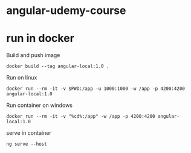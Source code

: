 # angular-udemy-course

# run in docker 

Build and push image

```docker build --tag angular-local:1.0 .```

Run on linux

```docker run --rm -it -v $PWD:/app -u 1000:1000 -w /app -p 4200:4200 angular-local:1.0```

Run container on windows 

```docker run --rm -it -v "%cd%:/app" -w /app -p 4200:4200 angular-local:1.0```

serve in container

```ng serve --host```